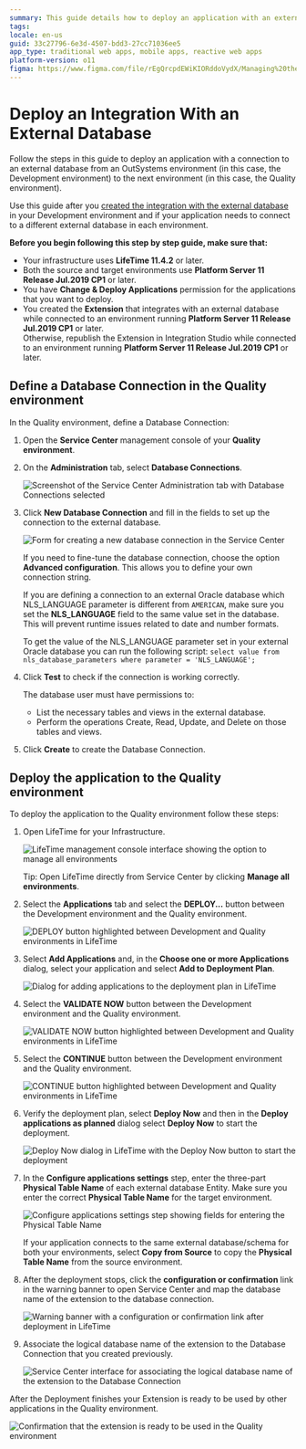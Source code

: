 ```yaml
---
summary: This guide details how to deploy an application with an external database connection from the Development to Quality environment using OutSystems 11 (O11).
tags: 
locale: en-us
guid: 33c27796-6e3d-4507-bdd3-27cc71036ee5
app_type: traditional web apps, mobile apps, reactive web apps
platform-version: o11
figma: https://www.figma.com/file/rEgQrcpdEWiKIORddoVydX/Managing%20the%20Applications%20Lifecycle?node-id=257:74
---
```


# Deploy an Integration With an External Database

Follow the steps in this guide to deploy an application with a connection to an external database from an OutSystems environment (in this case, the Development environment) to the next environment (in this case, the Quality environment).

Use this guide after you [created the integration with the external database](../integration-with-systems/external-database/connect-external-db.md) in your Development environment and if your application needs to connect to a different external database in each environment.

<div class="info" markdown="1">

**Before you begin following this step by step guide, make sure that:**

* Your infrastructure uses **LifeTime 11.4.2** or later.
* Both the source and target environments use **Platform Server 11 Release Jul.2019 CP1** or later.
* You have **Change & Deploy Applications** permission for the applications that you want to deploy.
* You created the **Extension** that integrates with an external database while connected to an environment running **Platform Server 11 Release Jul.2019 CP1** or later.  
Otherwise, republish the Extension in Integration Studio while connected to an environment running **Platform Server 11 Release Jul.2019 CP1** or later.

</div>

## Define a Database Connection in the Quality environment

In the Quality environment, define a Database Connection:

1. Open the **Service Center** management console of your **Quality environment**.

1. On the **Administration** tab, select **Database Connections**.

    ![Screenshot of the Service Center Administration tab with Database Connections selected](images/ext-db-05.png "Service Center Administration Tab")

1. Click **New Database Connection** and fill in the fields to set up the connection to the external database.

    ![Form for creating a new database connection in the Service Center](images/ext-db-06.png "New Database Connection Form")

    If you need to fine-tune the database connection, choose the option **Advanced configuration**. This allows you to define your own connection string.

    <div class="info" markdown="1">

    If you are defining a connection to an external Oracle database which NLS_LANGUAGE parameter is different from `AMERICAN`, make sure you set the **NLS_LANGUAGE** field to the same value set in the database. This will prevent runtime issues related to date and number formats.

    To get the value of the NLS_LANGUAGE parameter set in your external Oracle database you can run the following script:
        `select value from nls_database_parameters where parameter = 'NLS_LANGUAGE';`

    </div>

1. Click **Test** to check if the connection is working correctly.

    <div class="info" markdown="1">

    The database user must have permissions to:

    * List the necessary tables and views in the external database.
    * Perform the operations Create, Read, Update, and Delete on those tables and views.

    </div>

1. Click **Create** to create the Database Connection.

## Deploy the application to the Quality environment

To deploy the application to the Quality environment follow these steps:

1. Open LifeTime for your Infrastructure.

    ![LifeTime management console interface showing the option to manage all environments](images/ext-db-07.png "LifeTime Management Console")

    Tip: Open LifeTime directly from Service Center by clicking **Manage all environments**.

1. Select the **Applications** tab and select the **DEPLOY...** button between the Development environment and the Quality environment.

    ![DEPLOY button highlighted between Development and Quality environments in LifeTime](images/ext-db-08.png "Deploy Button in LifeTime")

1. Select **Add Applications** and, in the **Choose one or more Applications** dialog, select your application and select **Add to Deployment Plan**.

    ![Dialog for adding applications to the deployment plan in LifeTime](images/ext-db-09.png "Add Applications to Deployment Plan")

1. Select the **VALIDATE NOW** button between the Development environment and the Quality environment.

    ![VALIDATE NOW button highlighted between Development and Quality environments in LifeTime](images/ext-db-10-ea.png "Validate Deployment in LifeTime")

1. Select the **CONTINUE** button between the Development environment and the Quality environment.

    ![CONTINUE button highlighted between Development and Quality environments in LifeTime](images/ext-db-11-ea.png "Continue Deployment in LifeTime")

1. Verify the deployment plan, select **Deploy Now** and then in the **Deploy applications as planned** dialog select **Deploy Now** to start the deployment.

    ![Deploy Now dialog in LifeTime with the Deploy Now button to start the deployment](images/ext-db-12.png "Deploy Now Dialog in LifeTime")

1. In the **Configure applications settings** step, enter the three-part **Physical Table Name** of each external database Entity. Make sure you enter the correct **Physical Table Name** for the target environment.

    ![Configure applications settings step showing fields for entering the Physical Table Name](images/ext-db-16-ea.png "Configure Application Settings")

    <div class="info" markdown="1">

    If your application connects to the same external database/schema for both your environments, select **Copy from Source** to copy the **Physical Table Name** from the source environment.

    </div>

1. After the deployment stops, click the **configuration or confirmation** link in the warning banner to open Service Center and map the database name of the extension to the database connection.

    ![Warning banner with a configuration or confirmation link after deployment in LifeTime](images/ext-db-13-ea.png "Post-Deployment Configuration Link")

1. Associate the logical database name of the extension to the Database Connection that you created previously.

    ![Service Center interface for associating the logical database name of the extension to the Database Connection](images/ext-db-14.png "Associate Logical Database Name")

After the Deployment finishes your Extension is ready to be used by other applications in the Quality environment.

![Confirmation that the extension is ready to be used in the Quality environment](images/ext-db-15.png "Extension Ready in Quality Environment")
